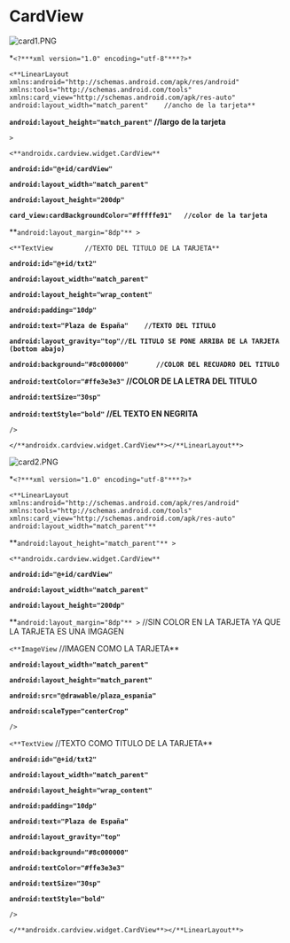 # CardView

![card1.PNG](CardView%20a094722d47b4408db0ad4d2a5ca4e6ac/card1.png)

*`<?***xml version="1.0" encoding="utf-8"***?>*`

`<**LinearLayout xmlns:android="http://schemas.android.com/apk/res/android"    xmlns:tools="http://schemas.android.com/tools"    xmlns:card_view="http://schemas.android.com/apk/res-auto"    android:layout_width="match_parent"    //ancho de la tarjeta**`

**`android:layout_height="match_parent"` //largo de la tarjeta**

`>`    

`<**androidx.cardview.widget.CardView**`        

**`android:id="@+id/cardView"`**        

**`android:layout_width="match_parent"`**        

**`android:layout_height="200dp"`**        

**`card_view:cardBackgroundColor="#fffffe91"   //color de la tarjeta`**     

**`android:layout_margin="8dp"** >`

`<**TextView        //TEXTO DEL TITULO DE LA TARJETA**`

**`android:id="@+id/txt2"`**        

**`android:layout_width="match_parent"`**        

**`android:layout_height="wrap_content"`**        

**`android:padding="10dp"`**        

**`android:text="Plaza de España"    //TEXTO DEL TITULO`**    

**`android:layout_gravity="top"//EL TITULO SE PONE ARRIBA DE LA TARJETA (bottom abajo)`**

**`android:background="#8c000000"       //COLOR DEL RECUADRO DEL TITULO`**

**`android:textColor="#ffe3e3e3"` //COLOR DE LA LETRA DEL TITULO**

**`android:textSize="30sp"`**        

**`android:textStyle="bold"` //EL TEXTO EN NEGRITA**

`/>`

`</**androidx.cardview.widget.CardView**></**LinearLayout**>`

![card2.PNG](CardView%20a094722d47b4408db0ad4d2a5ca4e6ac/card2.png)

*`<?***xml version="1.0" encoding="utf-8"***?>*`

`<**LinearLayout xmlns:android="http://schemas.android.com/apk/res/android"    xmlns:tools="http://schemas.android.com/tools"    xmlns:card_view="http://schemas.android.com/apk/res-auto"    android:layout_width="match_parent"**`    

**`android:layout_height="match_parent"** >`    

`<**androidx.cardview.widget.CardView**`        

**`android:id="@+id/cardView"`**        

**`android:layout_width="match_parent"`**        

**`android:layout_height="200dp"`**        

**`android:layout_margin="8dp"** >`    //SIN COLOR EN LA TARJETA YA QUE LA TARJETA ES UNA IMGAGEN

`<**ImageView`        //IMAGEN COMO LA TARJETA**

**`android:layout_width="match_parent"`**        

**`android:layout_height="match_parent"`**        

**`android:src="@drawable/plaza_espania"`**        

**`android:scaleType="centerCrop"`**

`/>`    

`<**TextView`        //TEXTO COMO TITULO DE LA TARJETA**

**`android:id="@+id/txt2"`**        

**`android:layout_width="match_parent"`**        

**`android:layout_height="wrap_content"`**        

**`android:padding="10dp"`**        

**`android:text="Plaza de España"`**        

**`android:layout_gravity="top"`**        

**`android:background="#8c000000"`**        

**`android:textColor="#ffe3e3e3"`**        

**`android:textSize="30sp"`**        

**`android:textStyle="bold"`**

`/>`

`</**androidx.cardview.widget.CardView**></**LinearLayout**>`